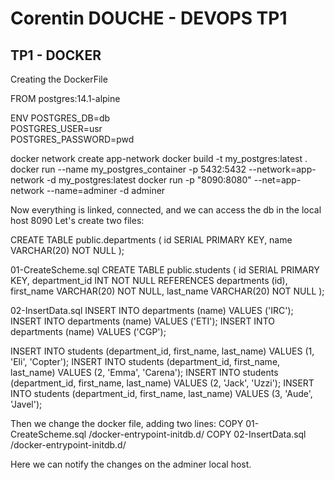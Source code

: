 # Corentin DOUCHE - DEVOPS TP1

## TP1 - DOCKER 

Creating the DockerFile 

FROM postgres:14.1-alpine

ENV POSTGRES_DB=db \
   POSTGRES_USER=usr \
   POSTGRES_PASSWORD=pwd

docker network create app-network
docker build -t my_postgres:latest .
docker run --name my_postgres_container -p 5432:5432 --network=app-network -d my_postgres:latest
docker run -p "8090:8080" --net=app-network --name=adminer -d adminer

Now everything is linked, connected, and we can access the db in the local host 8090
Let's create two files:

CREATE TABLE public.departments
(
 id      SERIAL      PRIMARY KEY,
 name    VARCHAR(20) NOT NULL
);

01-CreateScheme.sql
CREATE TABLE public.students
(
 id              SERIAL      PRIMARY KEY,
 department_id   INT         NOT NULL REFERENCES departments (id),
 first_name      VARCHAR(20) NOT NULL,
 last_name       VARCHAR(20) NOT NULL
);

02-InsertData.sql
INSERT INTO departments (name) VALUES ('IRC');
INSERT INTO departments (name) VALUES ('ETI');
INSERT INTO departments (name) VALUES ('CGP');


INSERT INTO students (department_id, first_name, last_name) VALUES (1, 'Eli', 'Copter');
INSERT INTO students (department_id, first_name, last_name) VALUES (2, 'Emma', 'Carena');
INSERT INTO students (department_id, first_name, last_name) VALUES (2, 'Jack', 'Uzzi');
INSERT INTO students (department_id, first_name, last_name) VALUES (3, 'Aude', 'Javel');

Then we change the docker file, adding two lines:
COPY 01-CreateScheme.sql /docker-entrypoint-initdb.d/
COPY 02-InsertData.sql /docker-entrypoint-initdb.d/

Here we can notify the changes on the adminer local host.

